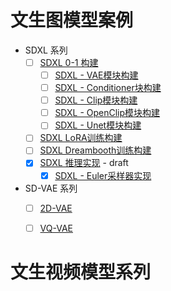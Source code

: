 # 文生图模型案例

- SDXL 系列
    - [ ] [SDXL 0-1 构建]()
        - [ ] [SDXL - VAE模块构建]()
        - [ ] [SDXL - Conditioner块构建]()
        - [ ] [SDXL - Clip模块构建]()
        - [ ] [SDXL - OpenClip模块构建]()
        - [ ] [SDXL - Unet模块构建]()
    - [ ] [SDXL LoRA训练构建]()
    - [ ] [SDXL Dreambooth训练构建]()
    - [x] [SDXL 推理实现](./text-to-image/models/sdxl-infer.md) - draft
        - [x] [SDXL - Euler采样器实现](./text-to-image/models/sampler-implement.md)
- SD-VAE 系列
    - [ ] [2D-VAE]()
    - [ ] [VQ-VAE]()


# 文生视频模型系列
